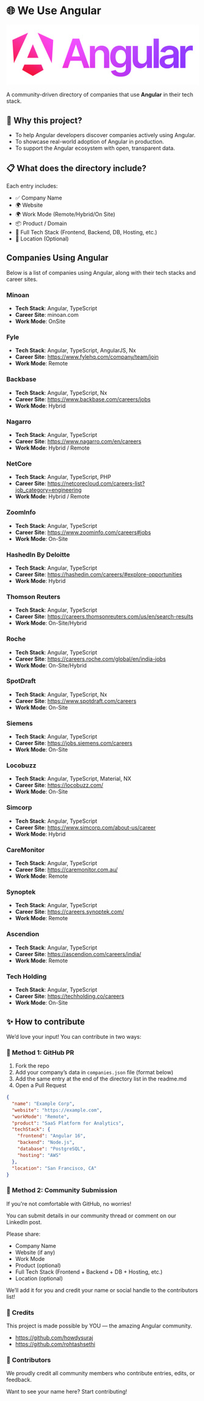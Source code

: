 

# 🌐 We Use Angular

![Angular Logo](./angular_logo.png)

A community-driven directory of companies that use **Angular** in their tech stack.

## 🚀 Why this project?

- To help Angular developers discover companies actively using Angular.
- To showcase real-world adoption of Angular in production.
- To support the Angular ecosystem with open, transparent data.

## 📋 What does the directory include?

Each entry includes:
- ✅ Company Name
- 🌍 Website
- 🌍 Work Mode (Remote/Hybrid/On Site)
- 📦 Product / Domain
- 🧱 Full Tech Stack (Frontend, Backend, DB, Hosting, etc.)
- 📍 Location (Optional)

## Companies Using Angular

Below is a list of companies using Angular, along with their tech stacks and career sites.


###  **Minoan**
- **Tech Stack**: Angular, TypeScript
- **Career Site**: minoan.com
- **Work Mode**: OnSite
  
###  **Fyle**
- **Tech Stack**: Angular, TypeScript, AngularJS, Nx
- **Career Site**: https://www.fylehq.com/company/team/join
- **Work Mode**: Remote

###  **Backbase**
- **Tech Stack**: Angular, TypeScript, Nx
- **Career Site**: https://www.backbase.com/careers/jobs
- **Work Mode**: Hybrid

###  **Nagarro**
- **Tech Stack**: Angular, TypeScript
- **Career Site**: https://www.nagarro.com/en/careers
- **Work Mode**: Hybrid / Remote

###  **NetCore**
- **Tech Stack**: Angular, TypeScript, PHP
- **Career Site**: https://netcorecloud.com/careers-list?job_category=engineering
- **Work Mode**: Hybrid / Remote

###  **ZoomInfo**
- **Tech Stack**: Angular, TypeScript
- **Career Site**: https://www.zoominfo.com/careers#jobs
- **Work Mode**: On-Site

###  **HashedIn By Deloitte**
- **Tech Stack**: Angular, TypeScript
- **Career Site**: https://hashedin.com/careers/#explore-opportunities
- **Work Mode**: Hybrid

###  **Thomson Reuters**
- **Tech Stack**: Angular, TypeScript
- **Career Site**: https://careers.thomsonreuters.com/us/en/search-results
- **Work Mode**: On-Site/Hybrid

###  **Roche**
- **Tech Stack**: Angular, TypeScript
- **Career Site**: https://careers.roche.com/global/en/india-jobs
- **Work Mode**: On-Site/Hybrid

###  **SpotDraft**
- **Tech Stack**: Angular, TypeScript, Nx
- **Career Site**: https://www.spotdraft.com/careers
- **Work Mode**: On-Site

###  **Siemens**
- **Tech Stack**: Angular, TypeScript
- **Career Site**: https://jobs.siemens.com/careers
- **Work Mode**: On-Site

###  **Locobuzz**
- **Tech Stack**: Angular, TypeScript, Material, NX
- **Career Site**: https://locobuzz.com/
- **Work Mode**: On-Site

###  **Simcorp**
- **Tech Stack**: Angular, TypeScript
- **Career Site**: https://www.simcorp.com/about-us/career
- **Work Mode**: Hybrid

###  **CareMonitor**
- **Tech Stack**: Angular, TypeScript
- **Career Site**: https://caremonitor.com.au/
- **Work Mode**: Remote

###  **Synoptek**
- **Tech Stack**: Angular, TypeScript
- **Career Site**: https://careers.synoptek.com/
- **Work Mode**: Remote

###  **Ascendion**
- **Tech Stack**: Angular, TypeScript
- **Career Site**: https://ascendion.com/careers/india/
- **Work Mode**: Remote

###  **Tech Holding**
- **Tech Stack**: Angular, TypeScript
- **Career Site**: https://techholding.co/careers
- **Work Mode**: On-Site


## ✨ How to contribute

We’d love your input! You can contribute in two ways:

### 📝 Method 1: GitHub PR

1. Fork the repo
2. Add your company’s data in `companies.json` file (format below)
3. Add the same entry at the end of the directory list in the readme.md
4. Open a Pull Request

```json
{
  "name": "Example Corp",
  "website": "https://example.com",
  "workMode": "Remote",
  "product": "SaaS Platform for Analytics",
  "techStack": {
    "frontend": "Angular 16",
    "backend": "Node.js",
    "database": "PostgreSQL",
    "hosting": "AWS"
  },
  "location": "San Francisco, CA"
}
```

### 💬 Method 2: Community Submission
If you're not comfortable with GitHub, no worries!

You can submit details in our community thread or comment on our LinkedIn post.

Please share:

- Company Name
- Website (if any)
- Work Mode
- Product (optional)
- Full Tech Stack (Frontend + Backend + DB + Hosting, etc.)
- Location (optional)

We’ll add it for you and credit your name or social handle to the contributors list!

### 🙌 Credits
This project is made possible by YOU — the amazing Angular community.

- https://github.com/howdysuraj
- https://github.com/rohtashsethi

### 💖 Contributors
We proudly credit all community members who contribute entries, edits, or feedback.

Want to see your name here? Start contributing!

